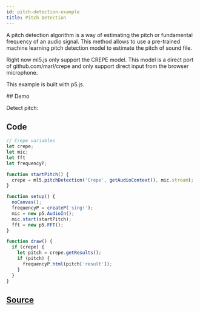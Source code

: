 ```yaml
---
id: pitch-detection-example
title: Pitch Detection
---
```


A pitch detection algorithm is a way of estimating the pitch or fundamental frequency of an audio signal. This method allows to use a pre-trained machine learning pitch detection model to estimate the pitch of sound file.

Right now ml5.js only support the CREPE model. This model is a direct port of github.com/marl/crepe and only support direct input from the browser microphone.

This example is built with p5.js.

## Demo

<div class="example">
  Detect pitch:
  <p id="result"></p>
</div>

<script src="assets/scripts/example-pitch-detection.js"></script>

## Code

```javascript
// Crepe variables
let crepe;
let mic;
let fft
let frequencyP;

function startPitch() {
  crepe = ml5.pitchDetection('Crepe', getAudioContext(), mic.stream);
}

function setup() {
  noCanvas();
  frequencyP = createP('sing!');
  mic = new p5.AudioIn();
  mic.start(startPitch);
  fft = new p5.FFT();
}

function draw() {
  if (crepe) {
    let pitch = crepe.getResults();
    if (pitch) {
      frequencyP.html(pitch['result']);
    }
  }
}
```

## [Source](https://github.com/ml5js/ml5-examples/tree/master/p5js/LSTM_Text)

